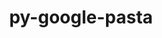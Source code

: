 ---
title: "py-google-pasta"
layout: cache
categories: [package, develop]
meta: {"compilers": ["none"], "num_specs": 35, "num_specs_by_stack": {"e4s": 9, "hep": 5, "ml-linux-aarch64-cpu": 8, "ml-linux-aarch64-cuda": 8, "ml-linux-x86_64-cpu": 8, "ml-linux-x86_64-cuda": 8, "ml-linux-x86_64-rocm": 9, "root": 35}, "oss": ["ubuntu22.04", "ubuntu24.04"], "platforms": ["linux"], "stacks": ["e4s", "hep", "ml-linux-aarch64-cpu", "ml-linux-aarch64-cuda", "ml-linux-x86_64-cpu", "ml-linux-x86_64-cuda", "ml-linux-x86_64-rocm", "root"], "targets": ["aarch64", "x86_64_v3"], "versions": ["0.2.0"]}
spec_details: [{"compiler": "none", "hash": "2wgzrrfokdabhr72s3kqg22ni7u6wwrd", "os": "ubuntu24.04", "platform": "linux", "size": "-", "stacks": ["ml-linux-aarch64-cpu", "ml-linux-aarch64-cuda", "root"], "target": "aarch64", "variants": ["build_system=python_pip"], "versions": ["0.2.0"]}, {"compiler": "none", "hash": "3lesztu62psu4v5kd5gdfeb677c5jbcr", "os": "ubuntu24.04", "platform": "linux", "size": "-", "stacks": ["ml-linux-x86_64-cpu", "ml-linux-x86_64-cuda", "ml-linux-x86_64-rocm", "root"], "target": "x86_64_v3", "variants": ["build_system=python_pip"], "versions": ["0.2.0"]}, {"compiler": "none", "hash": "4hvilhdqgvkzz4vfpl3daxrdk3fga73h", "os": "ubuntu22.04", "platform": "linux", "size": "-", "stacks": ["e4s", "root"], "target": "x86_64_v3", "variants": ["build_system=python_pip"], "versions": ["0.2.0"]}, {"compiler": "none", "hash": "4wsgqougatun2dqgwhfehbixye2dvxlq", "os": "ubuntu22.04", "platform": "linux", "size": "-", "stacks": ["e4s", "root"], "target": "x86_64_v3", "variants": ["build_system=python_pip"], "versions": ["0.2.0"]}, {"compiler": "none", "hash": "54axgd7qa5erubx77mspsd7gd2mhu5t6", "os": "ubuntu24.04", "platform": "linux", "size": "-", "stacks": ["ml-linux-x86_64-rocm", "root"], "target": "x86_64_v3", "variants": ["build_system=python_pip"], "versions": ["0.2.0"]}, {"compiler": "none", "hash": "7s675m2oiutbtltncjkztnidjmpikdwh", "os": "ubuntu22.04", "platform": "linux", "size": "-", "stacks": ["e4s", "root"], "target": "x86_64_v3", "variants": ["build_system=python_pip"], "versions": ["0.2.0"]}, {"compiler": "none", "hash": "7yz6ncwtlqw5ofdoqhocco4c7zdflajk", "os": "ubuntu22.04", "platform": "linux", "size": "-", "stacks": ["e4s", "root"], "target": "x86_64_v3", "variants": ["build_system=python_pip"], "versions": ["0.2.0"]}, {"compiler": "none", "hash": "a6iie3slovgxrzjib335mtyx3anplm6x", "os": "ubuntu24.04", "platform": "linux", "size": "-", "stacks": ["ml-linux-x86_64-rocm", "root"], "target": "x86_64_v3", "variants": ["build_system=python_pip"], "versions": ["0.2.0"]}, {"compiler": "none", "hash": "ah6xoefhqrso2vk3b6eujig7u5zleuaq", "os": "ubuntu24.04", "platform": "linux", "size": "-", "stacks": ["ml-linux-aarch64-cpu", "ml-linux-aarch64-cuda", "root"], "target": "aarch64", "variants": ["build_system=python_pip"], "versions": ["0.2.0"]}, {"compiler": "none", "hash": "bppdxsocxgmvhstrcesykswiw3hfa4l4", "os": "ubuntu22.04", "platform": "linux", "size": "-", "stacks": ["hep", "root"], "target": "x86_64_v3", "variants": ["build_system=python_pip"], "versions": ["0.2.0"]}, {"compiler": "none", "hash": "czcpafusxkwpd5iymbsuv54xpp7mhrdf", "os": "ubuntu22.04", "platform": "linux", "size": "-", "stacks": ["e4s", "root"], "target": "x86_64_v3", "variants": ["build_system=python_pip"], "versions": ["0.2.0"]}, {"compiler": "none", "hash": "d4pmeybd3hzmww5w477yu3s2nrh6wy7l", "os": "ubuntu24.04", "platform": "linux", "size": "-", "stacks": ["ml-linux-aarch64-cpu", "ml-linux-aarch64-cuda", "root"], "target": "aarch64", "variants": ["build_system=python_pip"], "versions": ["0.2.0"]}, {"compiler": "none", "hash": "e4l47cxahmn7cfzmtuuoqokm3hkunqwi", "os": "ubuntu24.04", "platform": "linux", "size": "-", "stacks": ["ml-linux-x86_64-cpu", "ml-linux-x86_64-cuda", "root"], "target": "x86_64_v3", "variants": ["build_system=python_pip"], "versions": ["0.2.0"]}, {"compiler": "none", "hash": "gg4afedwr2cwqvdvgbl5wjqorlctreyl", "os": "ubuntu24.04", "platform": "linux", "size": "-", "stacks": ["ml-linux-aarch64-cpu", "ml-linux-aarch64-cuda", "root"], "target": "aarch64", "variants": ["build_system=python_pip"], "versions": ["0.2.0"]}, {"compiler": "none", "hash": "idftogt6wnglrvylylnook2lhzsnjhxu", "os": "ubuntu24.04", "platform": "linux", "size": "-", "stacks": ["ml-linux-x86_64-cpu", "ml-linux-x86_64-cuda", "root"], "target": "x86_64_v3", "variants": ["build_system=python_pip"], "versions": ["0.2.0"]}, {"compiler": "none", "hash": "jc5wln4ebpv7e6oauotg6hq4pcsmflvd", "os": "ubuntu24.04", "platform": "linux", "size": "-", "stacks": ["ml-linux-aarch64-cpu", "ml-linux-aarch64-cuda", "root"], "target": "aarch64", "variants": ["build_system=python_pip"], "versions": ["0.2.0"]}, {"compiler": "none", "hash": "jcz6sqapliebje3clvxw674uursvi4n2", "os": "ubuntu22.04", "platform": "linux", "size": "-", "stacks": ["e4s", "root"], "target": "x86_64_v3", "variants": ["build_system=python_pip"], "versions": ["0.2.0"]}, {"compiler": "none", "hash": "kyefm4fnrc3xcvky4qhqgvb26ek2lnrf", "os": "ubuntu24.04", "platform": "linux", "size": "-", "stacks": ["ml-linux-x86_64-cpu", "ml-linux-x86_64-cuda", "ml-linux-x86_64-rocm", "root"], "target": "x86_64_v3", "variants": ["build_system=python_pip"], "versions": ["0.2.0"]}, {"compiler": "none", "hash": "lsojaej3qfpfgbhywmvlty7vmgbq2j2a", "os": "ubuntu22.04", "platform": "linux", "size": "-", "stacks": ["hep", "root"], "target": "x86_64_v3", "variants": ["build_system=python_pip"], "versions": ["0.2.0"]}, {"compiler": "none", "hash": "o3oqz7gvwki5cdsa5h4ssrapfpluumu2", "os": "ubuntu24.04", "platform": "linux", "size": "-", "stacks": ["ml-linux-aarch64-cpu", "ml-linux-aarch64-cuda", "root"], "target": "aarch64", "variants": ["build_system=python_pip"], "versions": ["0.2.0"]}, {"compiler": "none", "hash": "og22cihnzpgrv6dcc2dtyjjuhl3rp2ta", "os": "ubuntu24.04", "platform": "linux", "size": "-", "stacks": ["ml-linux-x86_64-cpu", "ml-linux-x86_64-cuda", "ml-linux-x86_64-rocm", "root"], "target": "x86_64_v3", "variants": ["build_system=python_pip"], "versions": ["0.2.0"]}, {"compiler": "none", "hash": "pmzka2hwewvzhfb2a4eqqfula6qgecxv", "os": "ubuntu24.04", "platform": "linux", "size": "-", "stacks": ["ml-linux-aarch64-cpu", "ml-linux-aarch64-cuda", "root"], "target": "aarch64", "variants": ["build_system=python_pip"], "versions": ["0.2.0"]}, {"compiler": "none", "hash": "pva4c3aveujabne72rwmwdwfrztfgeay", "os": "ubuntu22.04", "platform": "linux", "size": "-", "stacks": ["e4s", "root"], "target": "x86_64_v3", "variants": ["build_system=python_pip"], "versions": ["0.2.0"]}, {"compiler": "none", "hash": "scsghcrwnwfdwdtsrnfturrmily4sznv", "os": "ubuntu24.04", "platform": "linux", "size": "-", "stacks": ["ml-linux-x86_64-rocm", "root"], "target": "x86_64_v3", "variants": ["build_system=python_pip"], "versions": ["0.2.0"]}, {"compiler": "none", "hash": "shoafcjvdl7piqdsvkrtvhkwxwucdpeh", "os": "ubuntu24.04", "platform": "linux", "size": "-", "stacks": ["ml-linux-aarch64-cpu", "ml-linux-aarch64-cuda", "root"], "target": "aarch64", "variants": ["build_system=python_pip"], "versions": ["0.2.0"]}, {"compiler": "none", "hash": "tgoieyqdtggiz42i2nrrjbwhdpwhbrex", "os": "ubuntu24.04", "platform": "linux", "size": "-", "stacks": ["ml-linux-x86_64-rocm", "root"], "target": "x86_64_v3", "variants": ["build_system=python_pip"], "versions": ["0.2.0"]}, {"compiler": "none", "hash": "tjhu2fq344yanvvnaklyj7t5jqasgrd3", "os": "ubuntu22.04", "platform": "linux", "size": "-", "stacks": ["e4s", "root"], "target": "x86_64_v3", "variants": ["build_system=python_pip"], "versions": ["0.2.0"]}, {"compiler": "none", "hash": "tytjrud6ro6y6ccfjpqwjxp7uj47pgoe", "os": "ubuntu24.04", "platform": "linux", "size": "-", "stacks": ["ml-linux-x86_64-cpu", "ml-linux-x86_64-cuda", "root"], "target": "x86_64_v3", "variants": ["build_system=python_pip"], "versions": ["0.2.0"]}, {"compiler": "none", "hash": "uiggc6skck4giuaujfepqc7wlctd6qop", "os": "ubuntu24.04", "platform": "linux", "size": "-", "stacks": ["ml-linux-x86_64-cpu", "ml-linux-x86_64-cuda", "ml-linux-x86_64-rocm", "root"], "target": "x86_64_v3", "variants": ["build_system=python_pip"], "versions": ["0.2.0"]}, {"compiler": "none", "hash": "vgkytapa2i4slx6x56j3x7t3lqvo4ctj", "os": "ubuntu22.04", "platform": "linux", "size": "-", "stacks": ["hep", "root"], "target": "x86_64_v3", "variants": ["build_system=python_pip"], "versions": ["0.2.0"]}, {"compiler": "none", "hash": "vryo4iqgrb7qhi74vvvyicmfv2c4y65o", "os": "ubuntu24.04", "platform": "linux", "size": "-", "stacks": ["ml-linux-x86_64-rocm", "root"], "target": "x86_64_v3", "variants": ["build_system=python_pip"], "versions": ["0.2.0"]}, {"compiler": "none", "hash": "zipj577oirw2ys4zjkbdirjhfms3ghvr", "os": "ubuntu24.04", "platform": "linux", "size": "-", "stacks": ["ml-linux-x86_64-cpu", "ml-linux-x86_64-cuda", "root"], "target": "x86_64_v3", "variants": ["build_system=python_pip"], "versions": ["0.2.0"]}, {"compiler": "none", "hash": "zldxj5u6hcsqohnicr3o5lfcislmefir", "os": "ubuntu22.04", "platform": "linux", "size": "-", "stacks": ["hep", "root"], "target": "x86_64_v3", "variants": ["build_system=python_pip"], "versions": ["0.2.0"]}, {"compiler": "none", "hash": "zuulehlxsfgmuhm3tqbukooumn3idrzt", "os": "ubuntu22.04", "platform": "linux", "size": "-", "stacks": ["hep", "root"], "target": "x86_64_v3", "variants": ["build_system=python_pip"], "versions": ["0.2.0"]}, {"compiler": "none", "hash": "zxwqfizlqyuqq3w7ut65oohwlhjununf", "os": "ubuntu22.04", "platform": "linux", "size": "-", "stacks": ["e4s", "root"], "target": "x86_64_v3", "variants": ["build_system=python_pip"], "versions": ["0.2.0"]}]
---